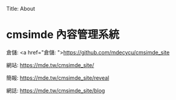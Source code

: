 Title: About

# cmsimde 內容管理系統

倉儲: <a href="倉儲: <a href="https://liu16552.github.io/cd2024/blog"></a>
">https://github.com/mdecycu/cmsimde_site</a>

網站: <a href="https://liu16552.github.io/cd2024/">https://mde.tw/cmsimde_site/</a>

簡報: <a href="https://liu16552.github.io/cd2024/reveal">https://mde.tw/cmsimde_site/reveal</a>

網誌: <a href="https://liu16552.github.io/cd2024/blog">https://mde.tw/cmsimde_site/blog</a>








